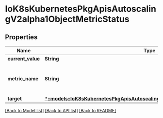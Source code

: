 # IoK8sKubernetesPkgApisAutoscalingV2alpha1ObjectMetricStatus

## Properties
Name | Type | Description | Notes
------------ | ------------- | ------------- | -------------
**current_value** | **String** |  | 
**metric_name** | **String** | metricName is the name of the metric in question. | 
**target** | [***::models::IoK8sKubernetesPkgApisAutoscalingV2alpha1CrossVersionObjectReference**](io.k8s.kubernetes.pkg.apis.autoscaling.v2alpha1.CrossVersionObjectReference.md) |  | 

[[Back to Model list]](../README.md#documentation-for-models) [[Back to API list]](../README.md#documentation-for-api-endpoints) [[Back to README]](../README.md)


